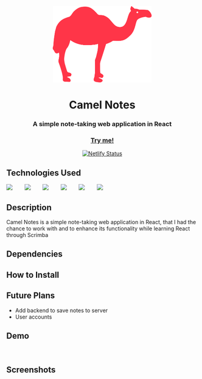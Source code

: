 <div align="center">
  <img src="./src/assets/camelnotes.svg" height="200px">
  <h1>Camel Notes</h1>
  
  <h3>A simple note-taking web application in React</h3>

  <a href="https://camelnotes.netlify.app/"><h3>Try me!</h3></a>

  [![Netlify Status](https://api.netlify.com/api/v1/badges/8e6c92b8-37ea-43eb-9c3d-2b128b68052c/deploy-status)](https://app.netlify.com/sites/camelnotes/deploys)

</div>



## Technologies Used

<a href="https://reactjs.org/"><img src="https://github.com/michaelkolesidis/tech-icons/blob/main/icons/react/react-original.svg" height="50px" /></a>
&nbsp;&nbsp;&nbsp;&nbsp;&nbsp;&nbsp;
<a href="https://en.wikipedia.org/wiki/JavaScript"><img src="https://github.com/michaelkolesidis/tech-icons/blob/main/icons/javascript/javascript-original.svg" height="50px" /></a>
&nbsp;&nbsp;&nbsp;&nbsp;&nbsp;&nbsp;
<a href="https://webpack.js.org/"><img src="https://github.com/michaelkolesidis/tech-icons/blob/main/icons/webpack/webpack-original.svg" height="50px" /></a>
&nbsp;&nbsp;&nbsp;&nbsp;&nbsp;&nbsp;
<a href="https://www.npmjs.com/"><img src="https://github.com/michaelkolesidis/tech-icons/blob/main/icons/npm/npm-original-wordmark.svg" height="50px" /></a>
&nbsp;&nbsp;&nbsp;&nbsp;&nbsp;&nbsp;
<a href="https://en.wikipedia.org/wiki/CSS"><img src="https://github.com/michaelkolesidis/tech-icons/blob/main/icons/css3/css3-plain.svg" height="50px" /></a>
&nbsp;&nbsp;&nbsp;&nbsp;&nbsp;&nbsp;
<img src="https://github.com/michaelkolesidis/tech-icons/blob/main/icons/html5/html5-plain.svg" height="50px" />
&nbsp;&nbsp;&nbsp;&nbsp;&nbsp;&nbsp;



## Description

<p>Camel Notes is a simple note-taking web application in React, that I had the chance to work with and to enhance its functionality while learning React through Scrimba</p>



## Dependencies



## How to Install



## Future Plans
- Add backend to save notes to server
- User accounts



## Demo

<img src="">



## Screenshots

<img src="">
